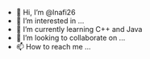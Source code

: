 - 👋 Hi, I’m @lnafi26
- 👀 I’m interested in ...
- 🌱 I’m currently learning C++ and Java
- 💞️ I’m looking to collaborate on ...
- 📫 How to reach me ...

<!---
lnafi26/lnafi26 is a ✨ special ✨ repository because its `README.md` (this file) appears on your GitHub profile.
You can click the Preview link to take a look at your changes.
--->
